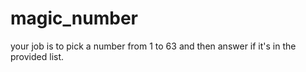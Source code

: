 # magic_number
your job is to pick a number from 1 to 63 and then answer if it's in the provided list.
